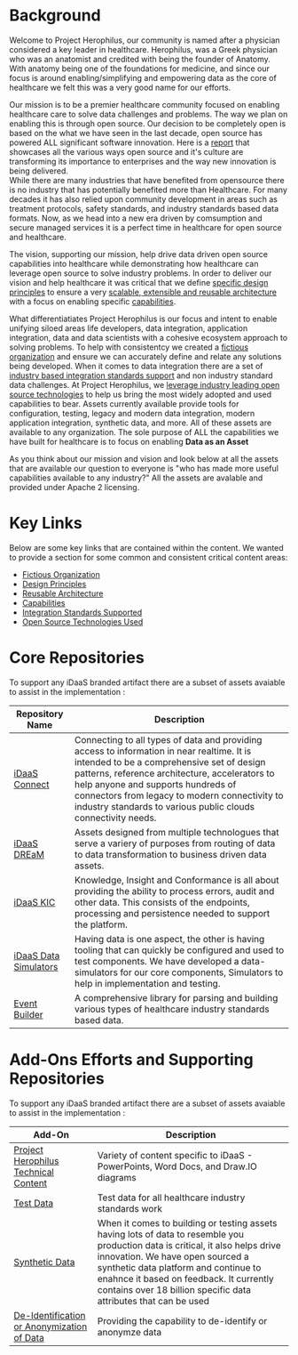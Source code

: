 # Background
Welcome to Project Herophilus, our community is named after a physician considered a key leader in healthcare. Herophilus, 
was a Greek physician who was an anatomist and credited with being the founder of Anatomy. With anatomy being one of the 
foundations for medicine,  and since our focus is around enabling/simplifying and empowering data as the core of healthcare we felt 
this was a very good name for our efforts.

Our mission is to be a premier healthcare community focused on enabling healthcare care to solve data 
challenges and problems. The way we plan on enabling this is through open source. Our decision to be completely open is based on 
the what we have seen in the last decade, open source has powered ALL significant software innovation. Here is a <a href="https://www.redhat.com/rhdc/managed-files/rh-enterprise-open-source-report-f27565-202101-en.pdf" target="_blank">report</a> that showcases all the various ways open source and it's culture are transforming its importance to enterprises and the way new innovation is being delivered.  
While there are many industries that have benefited from opensource there is no industry that has potentially benefited more than Healthcare. For many decades it has also relied upon community development in areas such as treatment protocols, safety standards, and industry standards based data formats. Now, as we head into a new era driven by comsumption and secure managed services it is a perfect time in healthcare for open source and
healthcare.

The vision, supporting our mission, help drive data driven open source capabilities into healthcare while 
demonstrating how healthcare can leverage open source to solve industry problems. In order to deliver our vision and help healthcare it was critical that we define [specific design principles](https://github.com/Project-Herophilus/Project-Herophilus-Assets/tree/main/Platform-Content/Design/DesignPrinciples.md) to ensure a very [scalable, extensible and reusable architecture](https://github.com/Project-Herophilus/Project-Herophilus-Assets/tree/main/Platform-Content/Design/Architecture.md) with a focus on enabling specific [capabilities](https://github.com/Project-Herophilus/Project-Herophilus-Assets/tree/main/Platform-Content/Design/Capabilities.md). 

What differentiatiates Project Herophilus is our focus and intent to enable unifying siloed areas life developers, data integration, application integration, data and data scientists with a cohesive ecosystem approach to solving problems. To help with consistentcy we created a [fictious organization](https://github.com/Project-Herophilus/Project-Herophilus-Assets/tree/main/Platform-Content/General/FictitiousOrg.md) and ensure we
can accurately define and relate any solutions being developed. When it comes to data integration there are a set of 
[industry based integration standards support](https://github.com/Project-Herophilus/Project-Herophilus-Assets/tree/main/Platform-Content/Design/IntegrationStandardsSupported.md) and non industry standard data challenges.
At Project Herophilus, we [leverage industry leading open source technologies](https://github.com/Project-Herophilus/Project-Herophilus-Assets/tree/main/Platform-Content/Technical/Technologies.md) to help us bring the most widely adopted and used capabilities to bear. Assets currently available provide tools for configuration, testing, legacy and modern data integration, modern application integration, synthetic data, and more. All of these assets are available to any organization. The sole purpose of ALL the capabilities we have built for healthcare
is to focus on enabling <b> Data as an Asset</b>

As you think about our mission and vision and look below at all the assets that are available our question to everyone is "who has made more useful capabilities available to any industry?" All the assets are avalable and provided under Apache 2 licensing.

# Key Links
Below are some key links that are contained within the content. We wanted to provide a section for some common and consistent critical content areas:

* [Fictious Organization](https://github.com/Project-Herophilus/Project-Herophilus-Assets/tree/main/Platform-Content/General/FictitiousOrg.md)                          
* [Design Principles](https://github.com/Project-Herophilus/Project-Herophilus-Assets/tree/main/Platform-Content/Design/DesignPrinciples.md)                            
* [Reusable Architecture](https://github.com/Project-Herophilus/Project-Herophilus-Assets/tree/main/Platform-Content/Design/Architecture.md)                            
* [Capabilities](https://github.com/Project-Herophilus/Project-Herophilus-Assets/tree/main/Platform-Content/Design/Capabilities.md)                                     
* [Integration Standards Supported](https://github.com/Project-Herophilus/Project-Herophilus-Assets/tree/main/Platform-Content/Design/IntegrationStandardsSupported.md) 
* [Open Source Technologies Used](https://github.com/Project-Herophilus/Project-Herophilus-Assets/tree/main/Platform-Content/Technical/Technologies.md)                 

# Core Repositories
To support any iDaaS branded artifact there are a subset of assets avaiable to assist in the implementation : <br/>

| Repository Name | Description |
| ------ | ------------|
|[iDaaS Connect](https://github.com/Project-Herophilus/iDaaS-Connect)|Connecting to all types of data and providing access to information in near realtime. It is intended to be a comprehensive set of design patterns, reference architecture, accelerators to help anyone and supports hundreds of connectors from legacy to modern connectivity to industry standards to various public clouds connectivity needs.|
|[iDaaS DREaM](https://github.com/Project-Herophilus/iDaaS-DREAM)|Assets designed from multiple technologues that serve a variery of purposes from routing of data to data transformation to business driven data assets.|
|[iDaaS KIC](https://github.com/Project-Herophilus/iDaaS-KIC)|Knowledge, Insight and Conformance is all about providing the ability to process errors, audit and other data. This consists of the endpoints, processing and persistence needed to support the platform.|
| [iDaaS Data Simulators](https://github.com/Project-Herophilus/iDaaS-DataSimulators)| Having data is one aspect, the other is having tooling that can quickly be configured and used to test components. We have developed a data-simulators for our core components, Simulators to help in implementation and testing.  |   
| [Event Builder](https://github.com/Project-Herophilus/Event-Builder)| A comprehensive library for parsing and building various types of healthcare industry standards based data.|

# Add-Ons Efforts and Supporting Repositories 
To support any iDaaS branded artifact there are a subset of assets avaiable to assist in the implementation : <br/>

| Add-On | Description |
| ------ | ------------|
| [Project Herophilus Technical Content](https://github.com/Project-Herophilus/Project-Herophilus-Assets) | Variety of content specific to iDaaS - PowerPoints, Word Docs, and Draw.IO diagrams|
| [Test Data](https://github.com/Project-Herophilus/Project-Herophilus-Assets/tree/main/Testing)  | Test data for all healthcare industry standards work|
| [Synthetic Data](https://github.com/Project-Herophilus/DataSynthesis)| When it comes to building or testing assets having lots of data to resemble you production data is critical, it also helps drive innovation. We have open sourced a synthetic data platform and continue to enahnce it based on feedback. It currently contains over 18 billion specific data attributes that can be used |
| [De-Identification or Anonymization of Data](https://github.com/Project-Herophilus/Defianz)|Providing the capability to de-identify or anonymze data |


